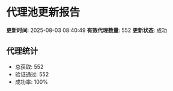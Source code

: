 # 代理池更新报告

**更新时间**: 2025-08-03 08:40:49
**有效代理数量**: 552
**更新状态**:  成功

## 代理统计
- 总获取: 552
- 验证通过: 552
- 成功率: 100%
